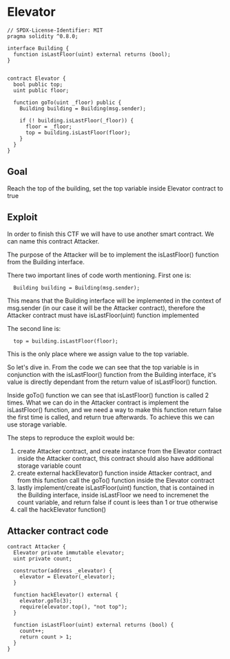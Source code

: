 # Elevator

```
// SPDX-License-Identifier: MIT
pragma solidity ^0.8.0;

interface Building {
  function isLastFloor(uint) external returns (bool);
}


contract Elevator {
  bool public top;
  uint public floor;

  function goTo(uint _floor) public {
    Building building = Building(msg.sender);

    if (! building.isLastFloor(_floor)) {
      floor = _floor;
      top = building.isLastFloor(floor);
    }
  }
}
```

## Goal

Reach the top of the building, set the top variable inside Elevator contract to true

## Exploit

In order to finish this CTF we will have to use another smart contract. We can name this contract Attacker.

The purpose of the Attacker will be to implement the isLastFloor() function from the Building interface.

There two important lines of code worth mentioning. First one is:

```
  Building building = Building(msg.sender);
```

This means that the Building interface will be implemented in the context of msg.sender (in our case it will be the Attacker contract), therefore the Attacker contract
must have isLastFloor(uint) function implemented

The second line is:

```
  top = building.isLastFloor(floor);
```

This is the only place where we assign value to the top variable.

So let's dive in. From the code we can see that the top variable is in conjunction with the isLastFloor() function from the Building interface, it's value is directly dependant from the return value of isLastFloor() function.

Inside goTo() function we can see that isLastFloor() function is called 2 times.
What we can do in the Attacker contract is implement the isLastFloor() function, and we need a way to make this function return false the first time is called, and return true afterwards. To achieve this we can use storage variable.

The steps to reproduce the exploit would be:

1. create Attacker contract, and create instance from the Elevator contract inside the Attacker contract, this contract should also have additional storage variable count
2. create external hackElevator() function inside Attacker contract, and from this function call the goTo() function inside the Elevator contract
3. lastly implement/create isLastFloor(uint) function, that is contained in the Building interface, inside isLastFloor we need to incremenet the count variable, and return false if count is lees than 1 or true otherwise
4. call the hackElevator function()

## Attacker contract code

```
contract Attacker {
  Elevator private immutable elevator;
  uint private count;

  constructor(address _elevator) {
    elevator = Elevator(_elevator);
  }

  function hackElevator() external {
    elevator.goTo(3);
    require(elevator.top(), "not top");
  }

  function isLastFloor(uint) external returns (bool) {
    count++;
    return count > 1;
  }
}
```